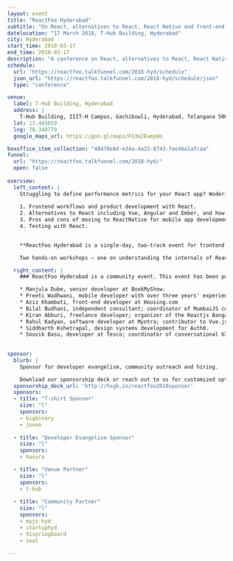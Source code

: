 ```yaml
---
layout: event
title: "ReactFoo Hyderabad"
subtitle: "On React, alternatives to React, React Native and front-end engineering."
datelocation: "17 March 2018, T-Hub Building, Hyderabad"
city: Hyderabad
start_time: 2018-03-17
end_time: 2018-03-17
description: "A conference on React, alternatives to React, React Native and front-end engineering."
schedule:
  url: "https://reactfoo.talkfunnel.com/2018-hyd/schedule"
  json_url: "https://reactfoo.talkfunnel.com/2018-hyd/schedule/json"
  type: "conference"

venue:
  label: T-Hub Building, Hyderabad
  address: |
    T-Hub Building, IIIT-H Campus, Gachibowli, Hyderabad, Telangana 500032
  lat: 17.445659
  lng: 78.348779
  google_maps_url: https://goo.gl/maps/FX3e2EaepUo

boxoffice_item_collection: "40478e84-e34a-4a25-8743-fee4ba1afcaa"
funnel:
  url: "https://reactfoo.talkfunnel.com/2018-hyd/"
  open: false
  
overview:
  left_content: |
    Struggling to define performance metrics for your React app? Wodering how to build reusable UI? We'll discuss these questions and more at ReactFoo Hyderabad on 17 March. Talks and Birds of Feather (BOF) sessions will cover: 
    
    1. Frontend workflows and product development with React.  
    2. Alternatives to React including Vue, Angular and Ember, and how to evaluate these. 
    3. Pros and cons of moving to ReactNative for mobile app development. 
    4. Testing with React. 
    

    **ReactFoo Hyderabad is a single-day, two-track event for frontend developers, JavaScript developers and all those interested in building better User Interfaces.**

    Two hands-on workshops – one on understanding the internals of React and the other on GraphQL and Apollo – on 18 March will help you improve your skills with React. More details here. **Tickets have to be purchased separately.** 

  right_content: |
    ### ReactFoo Hyderabad is a community event. This event has been put together with the help of the following mentors and contributors from the community:

    * Manjula Dube, senior developer at BookMyShow.
    * Preeti Wadhwani, mobile developer with over three years' experience. 
    * Aziz Khambati, front-end developer at Housing.com
    * Bilal Budhani, independent consultant; coordinator of MumbaiJS community. 
    * Kiran Abburi, freelance developer; organizer of the Reactjs Bangalore meetup group. 
    * Rahul Kadyan, software developer at Myntra; contributor to Vue.js. 
    * Siddharth Kshetrapal, design systems development for Auth0. 
    * Souvik Basu, developer at Tesco; coordinator of conversational UI community. 
 
        
sponsor:
  blurb: |
    Sponsor for developer evangelism, community outreach and hiring.

    Download our sponsorship deck or reach out to us for customized options at [info@hasgeek.com](mailto:info@hasgeek.com)
  sponsorship_deck_url: 'http://hsgk.in/reactfoo2018sponsor'
  sponsors:
  - title: "T-shirt Sponsor"
    size: "l"
    sponsors:
    - bigbinary
    - joveo
    
  - title: "Developer Evangelism Sponsor"
    size: "l"
    sponsors:
    - hasura

  - title: "Venue Partner"
    size: "l"
    sponsors:
    - t-hub
    
  - title: "Community Partner"
    size: "l"
    sponsors:
    - myjs-hyd
    - startuphyd
    - 91springboard
    - soal

---
```

